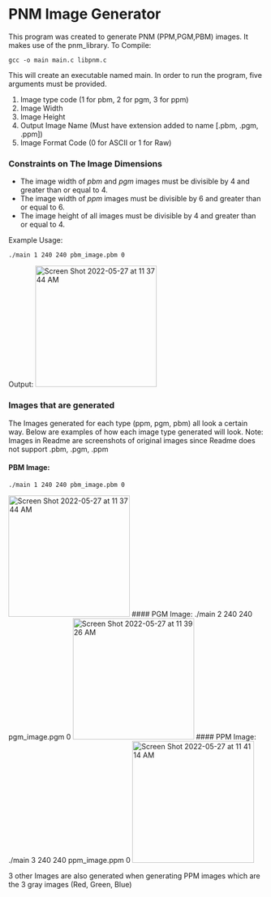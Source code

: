 # PNM Image Generator
This program was created to generate PNM (PPM,PGM,PBM) images. It makes use of the pnm_library.
To Compile:

    gcc -o main main.c libpnm.c
This will create an executable named main. In order to run the program, five arguments must be provided.

 1. Image type code (1 for pbm, 2 for pgm, 3 for ppm)
 2. Image Width
 3. Image Height
 4. Output Image Name (Must have extension added to name [.pbm, .pgm, .ppm])
 5. Image Format Code (0 for ASCII or 1 for Raw)

### Constraints on The Image Dimensions
-   The image width of *pbm* and *pgm* images must be divisible by 4 and greater than or equal to 4.
-   The image width of *ppm* images must be divisible by 6 and greater than or equal to 6.
-   The image height of all images must be divisible by 4 and greater than or equal to 4.

Example Usage:

    ./main 1 240 240 pbm_image.pbm 0
Output:
<img width="239" alt="Screen Shot 2022-05-27 at 11 37 44 AM" src="https://user-images.githubusercontent.com/74621126/170732525-cd458e63-4853-47de-94ac-a0a316058075.png">

### Images that are generated
The Images generated for each type (ppm, pgm, pbm) all look a certain way. Below are examples of how each image type generated will look. Note: Images in Readme are screenshots of original images since Readme does not support .pbm, .pgm, .ppm
#### PBM Image:
    ./main 1 240 240 pbm_image.pbm 0
<img width="239" alt="Screen Shot 2022-05-27 at 11 37 44 AM" src="https://user-images.githubusercontent.com/74621126/170732525-cd458e63-4853-47de-94ac-a0a316058075.png">
#### PGM Image:
    ./main 2 240 240 pgm_image.pgm 0
<img width="239" alt="Screen Shot 2022-05-27 at 11 39 26 AM" src="https://user-images.githubusercontent.com/74621126/170732828-b8c875d1-e60a-4604-9766-1f619fd3929b.png">
#### PPM Image:
    ./main 3 240 240 ppm_image.ppm 0
<img width="240" alt="Screen Shot 2022-05-27 at 11 41 14 AM" src="https://user-images.githubusercontent.com/74621126/170733049-55060e54-87f1-4cb7-a570-e01559e8ad6f.png">

 3 other Images are also generated when generating PPM images which are the 3 gray images (Red, Green, Blue)

